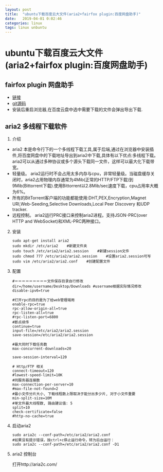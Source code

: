 ```yaml
---
layout: post
title:  "ubuntu下载百度云大文件(aria2+fairfox plugin:百度网盘助手)"
date:   2019-04-01 0:02:46
categories: linux
tags: linux unbuntu
---
```

# ubuntu下载百度云大文件(aria2+fairfox plugin:百度网盘助手)
## fairfox plugin 网盘助手
* [链接](https://addons.mozilla.org/zh-CN/firefox/addon/baidu-pan-exporter/)
* [git源码](https://github.com/acgotaku/BaiduExporter)
* 安装后重启浏览器,在百度云盘中选中需要下载的文件会弹出导出下载.
## aria2 多线程下载软件
1. 介绍 
  
* aria2 本是命令行下的一个多线程下载工具,属于后端,通过在浏览器中安装插件,将百度网盘中的下载地址导出到aria2中下载,具体有以下优点:多线程下载。aria2可以从通过多种协议或多个源头下载同一文件，这样可以最大化下载带宽。
* 轻量级。 aria2运行时不会占用太多内存与cpu，非常轻量级。当磁盘缓存关闭时，aria2占用物理内存通常为4Mib(正常的HTTP/FTP下载)到9Mib(Bittorrent下载).使用Bittorrent以2.8Mib/sec速度下载，cpu占用率大概为6%。
* 所有的BitTorrent客户端的功能都能使用:DHT,PEX,Encryption,Magnet URI,Web-Seeding,Selective Downloads,Local Peer Discovery 和UDP tracker.
* 远程控制。 aria2运行PRC接口来控制aria2进程。支持JSON-PRC(over HTTP and WebSocket)和XML-PRC两种接口。 

2. 安装

    ```
    sudo apt-get install aria2
    sudo mkdir /etc/aria2    #新建文件夹  
    sudo touch /etc/aria2/aria2.session    #新建session文件
    sudo chmod 777 /etc/aria2/aria2.session    #设置aria2.session可写 
    sudo vim /etc/aria2/aria2.conf    #创建配置文件
    ```
3. 配置
    ```
    #＝＝＝＝＝＝＝＝＝文件保存目录自行修改
    dir=/home/username/Desktop/Downloads #username根据实际情况修改
    disable-ipv6=true

    #打开rpc的目的是为了给web管理端用
    enable-rpc=true
    rpc-allow-origin-all=true
    rpc-listen-all=true
    #rpc-listen-port=6800
    #断点续传
    continue=true
    input-file=/etc/aria2/aria2.session
    save-session=/etc/aria2/aria2.session

    #最大同时下载任务数
    max-concurrent-downloads=20

    save-session-interval=120

    # Http/FTP 相关
    connect-timeout=120
    #lowest-speed-limit=10K
    #同服务器连接数
    max-connection-per-server=10
    #max-file-not-found=2
    #最小文件分片大小, 下载线程数上限取决于能分出多少片, 对于小文件重要
    min-split-size=10M
    #单文件最大线程数, 路由建议值: 5
    split=10
    check-certificate=false
    #http-no-cache=true
    ```

4. 启动aria2
   ```
   sudo aria2c --conf-path=/etc/aria2/aria2.conf     
   #如果没有提示错误，按ctrl+c停止运行命令，转为后台运行： 
   sudo aria2c --conf-path=/etc/aria2/aria2.conf -D1
   ```
5. aria2 控制台

    打开http://aria2c.com/